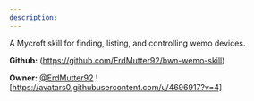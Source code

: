 ```yaml
---
description: 
---
```

A Mycroft skill for finding, listing, and controlling wemo devices.

**Github:** (https://github.com/ErdMutter92/bwn-wemo-skill)

**Owner:** [@ErdMutter92](https://github.com/ErdMutter92) ![https://avatars0.githubusercontent.com/u/4696917?v=4]

